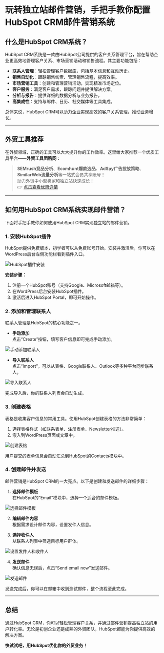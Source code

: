 # 玩转独立站邮件营销，手把手教你配置HubSpot CRM邮件营销系统

## 什么是HubSpot CRM系统？

HubSpot CRM系统是一款由HubSpot公司提供的客户关系管理平台，旨在帮助企业更高效地管理客户关系、市场营销活动和销售流程。其主要功能包括：

- **联系人管理**：轻松管理客户数据库，包括基本信息和互动历史。
- **销售自动化**：跟踪销售线索、管理销售流程，提高效率。
- **市场营销工具**：创建和管理营销活动，实现精准市场定位。
- **客户服务**：满足客户需求，跟踪问题并提供解决方案。
- **分析与报告**：提供详细的数据分析与业务报告。
- **高集成性**：支持与邮件、日历、社交媒体等工具集成。

总体来说，HubSpot CRM可以助力企业实现高效的客户关系管理，推动业务增长。

---

## 外贸工具推荐

在外贸领域，正确的工具可以大大提升你的工作效率。这里给大家推荐一个优质工具平台——**外贸工具团购网**：

> **SEMrush竞品分析**、**Ecomhunt爆款选品**、**AdSpy广告投放策略**、**SimilarWeb流量分析**等一站式会员共享账号！  
助力外贸中小型卖家和独立站快速成长！  
👉 [点击查看优惠详情](https://bit.ly/waimao518)

---

## 如何用HubSpot CRM系统实现邮件营销？

下面将手把手教你如何使用HubSpot CRM实现独立站的邮件营销。

### 1. 安装HubSpot插件

HubSpot提供免费版本，初学者可以从免费账号开始。安装并激活后，你可以在WordPress后台左侧功能栏看到插件入口。

![HubSpot插件安装](https://img.amz123.com/upload/content_auto_publish/202402/1708566176068612116471.png)

**安装步骤：**

1. 注册一个HubSpot账号（支持Google、Microsoft邮箱等）。
2. 在WordPress后台安装HubSpot插件。
3. 激活后进入HubSpot Portal，即可开始操作。

### 2. 添加和管理联系人

联系人管理是HubSpot的核心功能之一。

- **手动添加**  
  点击“Create”按钮，填写客户信息即可完成手动添加。

![手动添加联系人](https://img.amz123.com/upload/content_auto_publish/202402/17085661780328331239622.png)

- **导入联系人**  
  点击“Import”，可以从表格、Google联系人、Outlook等多种平台同步联系人。

![导入联系人](https://img.amz123.com/upload/content_auto_publish/202402/17085661783628978229622.png)

完成导入后，你的联系人列表会自动生成。

### 3. 创建表格

表格是收集客户信息的常用工具。使用HubSpot创建表格的方法非常简单：

1. 选择表格样式（如联系表单、注册表单、Newsletter推送）。
2. 嵌入到WordPress页面或文章中。

![创建表格](https://img.amz123.com/upload/content_auto_publish/202402/17085661798256345507476.png)

用户提交的表单信息会自动汇总到HubSpot的Contacts模块中。

### 4. 创建邮件并发送

邮件营销是HubSpot CRM的一大亮点。以下是创建和发送邮件的详细步骤：

1. **选择邮件模板**  
   在HubSpot的“Email”模块中，选择一个适合的邮件模板。

![选择邮件模板](https://img.amz123.com/upload/content_auto_publish/202402/17085661813742316778611.png)

2. **编辑邮件内容**  
   根据需求设计邮件内容，设置发件人信息。

3. **选择收件人**  
   从联系人列表中筛选目标用户群体。

![设置发件人和收件人](https://img.amz123.com/upload/content_auto_publish/202402/17085661821444455864372.png)

4. **发送邮件**  
   确认信息无误后，点击“Send email now”发送邮件。

![发送邮件](https://img.amz123.com/upload/content_auto_publish/202402/17085661835524747654406.png)

发送完成后，你可以在邮箱中收到测试邮件，整个流程至此完成。

---

## 总结

通过HubSpot CRM，你可以轻松管理客户关系，并通过邮件营销提高独立站的用户转化率。无论是初创企业还是成熟的外贸团队，HubSpot都能为你提供高效的解决方案。

**快试试吧，用HubSpot优化你的外贸业务！**  

